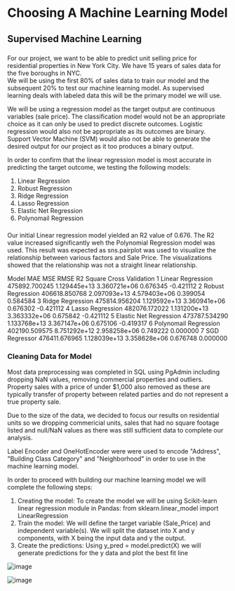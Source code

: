 # Choosing A Machine Learning Model

## Supervised Machine Learning

###
For our project, we want to be able to predict unit selling price for residential properties in New York City.  We have 15 years of sales data for the five boroughs in NYC.  
We will be using the first 80% of sales data to train our model and the subsequent 20% to test our machine learning model.  As supervised learning deals with 
labeled data this will be the primary model we will use.  

We will be using a regression model as the target output are continuous variables (sale price).  The classification model would not be an appropriate choice as it can only be used
to predict discrete outcomes.  Logistic regression would also not be appropriate as its outcomes are binary.  Support Vector Machine (SVM) would also not be able to generate the 
desired output for our project as it too produces a binary output.  

In order to confirm that the linear regression model is most accurate in predicting the target outcome, we testing the following models:

  1) Linear Regression 
  2) Robust Regression 
  3) Ridge Regression 
  4) Lasso Regression 
  5) Elastic Net Regression 
  6) Polynomail Regression 
 
###
Our initial Linear regression model yielded an R2 value of 0.676.  The R2 value increased significantly weh the Polynomial Regression model was used.
This result was expected as sns.pairplot was used to visualize the relationship between various factors and Sale Price.  The visualizations showed that the relationship was
not a straight linear relationship.  


 Model	                           MAE	          MSE	          RMSE	      R2 Square	  Cross Validation
1	Linear Regression	           475892.700245	  1.129445e+13	3.360721e+06	0.676345	  -0.421112
2	Robust Regression	           406618.850768	  2.097093e+13	4.579403e+06	0.399054	   0.584584
3	Ridge Regression	           475814.956204	  1.129592e+13	3.360941e+06	0.676302	  -0.421112
4	Lasso Regression	           482076.172022	  1.131200e+13	3.363332e+06	0.675842	  -0.421112
5	Elastic Net Regression       473787.534290	  1.133768e+13	3.367147e+06	0.675106    -0.419317
6	Polynomail Regression	       402190.509575	  8.751292e+12	2.958258e+06	0.749222	   0.000000
7	SGD Regressor                476411.676965	  1.128039e+13	3.358628e+06	0.676748	   0.000000


### Cleaning Data for Model
Most data preprocessing was completed in SQL using PgAdmin including dropping NaN values, removing commercial properties and outliers.  Property sales with a price of under $1,000 
also removed as these are typically transfer of property between related parties and do not represent a true property sale.  

Due to the size of the data, we decided to focus our results on residential units so we dropping commericial units, sales that had no square footage listed and null/NaN values 
as there was still sufficient data to complete our analysis.

Label Encoder and OneHotEncoder were were used to encode "Address", "Building Class Category" and "Neighborhood" in order to use in the machine learning model.

In order to proceed with building our machine learning model we will complete the following steps:
  1. Creating the model:
      To create the model we will be using Scikit-learn linear regression module in Pandas: from sklearn.linear_model import LinearRegression
  2. Train the model:
      We will define the target variable (Sale_Price) and independent variable(s).  We will split the dataset into X and y components, with X being the input data and y the output.
  3. Create the predictions:
      Using y_pred = model.predict(X) we will generate predictions for the y data and plot the best fit line


![image](https://user-images.githubusercontent.com/84694664/142769927-900f46a4-4693-4a58-a449-3d6afe41a8d4.png)

![image](https://user-images.githubusercontent.com/84694664/142787714-dead4c43-f23d-4e7e-a68e-45551e193282.png)


